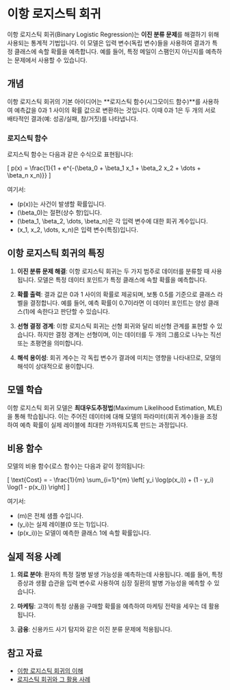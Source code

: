 # 이항 로지스틱 회귀

이항 로지스틱 회귀(Binary Logistic Regression)는 **이진 분류 문제**를 해결하기 위해 사용되는 통계적 기법입니다. 이 모델은 입력 변수(독립 변수)들을 사용하여 결과가 특정 클래스에 속할 확률을 예측합니다. 예를 들어, 특정 메일이 스팸인지 아닌지를 예측하는 문제에서 사용할 수 있습니다.

## 개념

이항 로지스틱 회귀의 기본 아이디어는 **로지스틱 함수(시그모이드 함수)**를 사용하여 예측값을 0과 1 사이의 확률 값으로 변환하는 것입니다. 이때 0과 1은 두 개의 서로 배타적인 결과(예: 성공/실패, 참/거짓)를 나타냅니다.

### 로지스틱 함수

로지스틱 함수는 다음과 같은 수식으로 표현됩니다:

\[
p(x) = \frac{1}{1 + e^{-(\beta_0 + \beta_1 x_1 + \beta_2 x_2 + \dots + \beta_n x_n)}}
\]

여기서:
- \(p(x)\)는 사건이 발생할 확률입니다.
- \(\beta_0\)는 절편(상수 항)입니다.
- \(\beta_1, \beta_2, \dots, \beta_n\)은 각 입력 변수에 대한 회귀 계수입니다.
- \(x_1, x_2, \dots, x_n\)은 입력 변수(특징)입니다.

## 이항 로지스틱 회귀의 특징

1. **이진 분류 문제 해결**: 이항 로지스틱 회귀는 두 가지 범주로 데이터를 분류할 때 사용됩니다. 모델은 특정 데이터 포인트가 특정 클래스에 속할 확률을 예측합니다.

2. **확률 출력**: 결과 값은 0과 1 사이의 확률로 제공되며, 보통 0.5를 기준으로 클래스 라벨을 결정합니다. 예를 들어, 예측 확률이 0.7이라면 이 데이터 포인트는 양성 클래스(1)에 속한다고 판단할 수 있습니다.

3. **선형 결정 경계**: 이항 로지스틱 회귀는 선형 회귀와 달리 비선형 관계를 표현할 수 있습니다. 하지만 결정 경계는 선형이며, 이는 데이터를 두 개의 그룹으로 나누는 직선 또는 초평면을 의미합니다.

4. **해석 용이성**: 회귀 계수는 각 독립 변수가 결과에 미치는 영향을 나타내므로, 모델의 해석이 상대적으로 용이합니다.

## 모델 학습

이항 로지스틱 회귀 모델은 **최대우도추정법**(Maximum Likelihood Estimation, MLE)을 통해 학습됩니다. 이는 주어진 데이터에 대해 모델의 파라미터(회귀 계수)들을 조정하여 예측 확률이 실제 레이블에 최대한 가까워지도록 만드는 과정입니다.

## 비용 함수

모델의 비용 함수(로스 함수)는 다음과 같이 정의됩니다:

\[
\text{Cost} = - \frac{1}{m} \sum_{i=1}^{m} \left[ y_i \log(p(x_i)) + (1 - y_i) \log(1 - p(x_i)) \right]
\]

여기서:
- \(m\)은 전체 샘플 수입니다.
- \(y_i\)는 실제 레이블(0 또는 1)입니다.
- \(p(x_i)\)는 모델이 예측한 클래스 1에 속할 확률입니다.

## 실제 적용 사례

1. **의료 분야**: 환자의 특정 질병 발생 가능성을 예측하는데 사용됩니다. 예를 들어, 특정 증상과 생활 습관을 입력 변수로 사용하여 심장 질환의 발병 가능성을 예측할 수 있습니다.

2. **마케팅**: 고객이 특정 상품을 구매할 확률을 예측하여 마케팅 전략을 세우는 데 활용됩니다.

3. **금융**: 신용카드 사기 탐지와 같은 이진 분류 문제에 적용됩니다.

## 참고 자료
- [이항 로지스틱 회귀의 이해](https://example.com)
- [로지스틱 회귀와 그 활용 사례](https://example.com)
